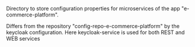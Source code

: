 Directory to store configuration properties for microservices of the app "e-commerce-platform".

Differs from the repository "config-repo-e-commerce-platform" by the keycloak configuration. Here keycloak-service is used for both REST and WEB services

